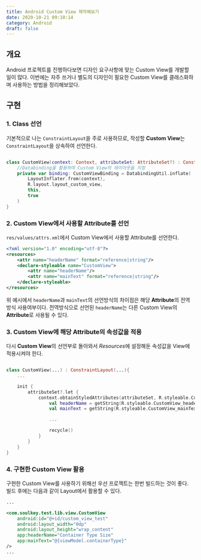 ```yaml
---
title: Android Custom View 제작해보기
date: 2020-10-21 09:10:14
category: Android
draft: false
---
```


## 개요

Android 프로젝트를 진행하다보면 디자인 요구사항에 맞는 Custom View를 개발할 일이 많다. 이번에는 자주 쓰거나 별도의 디자인이 필요한 Custom View를 클래스화하며 사용하는 방법을 정리해보았다.

## 구현

### 1. Class 선언

기본적으로 나는 `ConstraintLayout`을 주로 사용하므로, 작성할 **Custom View**는 `ConstraintLayout`을 상속하여 선언한다.

```kotlin

class CustomView(context: Context, attributeSet: AttributeSet?) : ConstraintLayout(context, attributeSet) {
    //Databinding을 활용하여 Custom View의 레이아웃을 지정
    private var binding: CustomViewBinding = DatabindingUtil.inflate(
        LayoutInflater.from(context),
        R.layout.layout_custom_view,
        this,
        true
    )
}
```

### 2. Custom View에서 사용할 Attribute를 선언

`res/values/attrs.xml`에서 Custom View에서 사용할 Attribute를 선언한다.

```xml
<?xml version="1.0" encoding="utf-8"?>
<resources>
    <attr name="headerName" format="reference|string"/>
    <declare-styleable name="CustomView">
        <attr name="headerName"/>
        <attr name="mainText" format="reference|string"/>
    </declare-styleable>
</resources>
```

위 예시에서 `headerName`과 `mainText`의 선언방식의 차이점은 해당 **Attribute**의 전역 방식 사용여부이다. 전역방식으로 선언된 `headerName`는 다른 Custom View의 **Attribute**로 사용될 수 있다.

### 3. Custom View에 해당 Attribute의 속성값을 적용

다시 **Custom View**의 선언부로 돌아와서 *Resources*에 설정해둔 속성값을 View에 적용시켜야 한다.

```kotlin

class CustomView(...) : ConstraintLayout(...){
    ...

    init {
        attributeSet?.let {
            context.obtainStyledAttributes(attributeSet, R.styleable.CustomView).apply {
                val headerName = getString(R.styleable.CustomView_headerName)
                val mainText = getString(R.styleable.CustomView_mainText)

                ...

                recycle()
            }
        }
    }
}

```

### 4. 구현한 Custom View 활용

구현한 Custom View를 사용하기 위해선 우선 프로젝트는 한번 빌드하는 것이 좋다. 빌드 후에는 다음과 같이 Layout에서 활용할 수 있다.

```xml
...

<com.soulkey.test.lib.view.CustomView
    android:id="@+id/custom_view_test"
    android:layout_width="0dp"
    android:layout_height="wrap_content"
    app:headerName="Container Type Size"
    app:mainText="@{viewModel.containerType}"
/>
...
```
